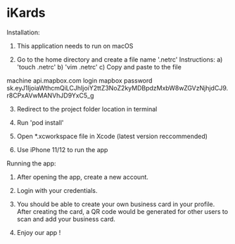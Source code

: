# iKards
Installation:
1. This application needs to run on macOS

2. Go to the home directory and create a file name '.netrc'
	Instructions: 
	a) 'touch .netrc'
	b) 'vim .netrc'
	c) Copy and paste to the file

machine api.mapbox.com
login mapbox
password  sk.eyJ1IjoiaWthcmQiLCJhIjoiY2ttZ3NoZ2kyMDBpdzMxbW8wZGVzNjhjdCJ9.r8CPxAVwMANVhJD9YxC5_g

3. Redirect to the project folder location in terminal

4. Run 'pod install'

5. Open *.xcworkspace file in Xcode (latest version reccommended)

6. Use iPhone 11/12 to run the app

Running the app:
1. After opening the app, create a new account.

2. Login with your credentials.

3. You should be able to create your own business card in your profile. After creating the card, a QR code would be generated for other users to scan and add your business card.

4. Enjoy our app !
